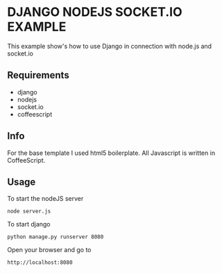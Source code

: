 DJANGO NODEJS SOCKET.IO EXAMPLE
===============================

This example show's how to use Django in connection with node.js and socket.io

Requirements
------------
* django
* nodejs
* socket.io
* coffeescript

Info
----

For the base template I used html5 boilerplate.
All Javascript is written in CoffeeScript.

Usage
-----

To start the nodeJS server
  
	node server.js

To start django
  
	python manage.py runserver 8080

Open your browser and go to
  
	http://localhost:8080
